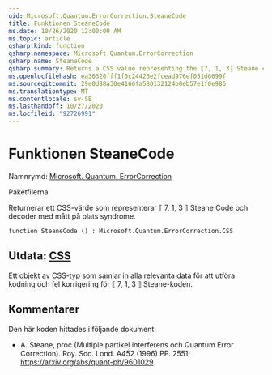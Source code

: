 ```yaml
---
uid: Microsoft.Quantum.ErrorCorrection.SteaneCode
title: Funktionen SteaneCode
ms.date: 10/26/2020 12:00:00 AM
ms.topic: article
qsharp.kind: function
qsharp.namespace: Microsoft.Quantum.ErrorCorrection
qsharp.name: SteaneCode
qsharp.summary: Returns a CSS value representing the ⟦7, 1, 3⟧ Steane code encoder and decoder with in-place syndrome measurement.
ms.openlocfilehash: ea36320fff1f0c24426e2fcead976ef051d6699f
ms.sourcegitcommit: 29e0d88a30e4166fa580132124b0eb57e1f0e986
ms.translationtype: MT
ms.contentlocale: sv-SE
ms.lasthandoff: 10/27/2020
ms.locfileid: "92726991"
---
```

# <a name="steanecode-function"></a>Funktionen SteaneCode

Namnrymd: [Microsoft. Quantum. ErrorCorrection](xref:Microsoft.Quantum.ErrorCorrection)

Paketfilerna [](https://nuget.org/packages/)


Returnerar ett CSS-värde som representerar ⟦ 7, 1, 3 ⟧ Steane Code och decoder med mått på plats syndrome.

```qsharp
function SteaneCode () : Microsoft.Quantum.ErrorCorrection.CSS
```


## <a name="output--css"></a>Utdata: [CSS](xref:Microsoft.Quantum.ErrorCorrection.CSS)

Ett objekt av CSS-typ som samlar in alla relevanta data för att utföra kodning och fel korrigering för ⟦ 7, 1, 3 ⟧ Steane-koden.

## <a name="remarks"></a>Kommentarer

Den här koden hittades i följande dokument:

- A. Steane, proc (Multiple partikel interferens och Quantum Error Correction). Roy. Soc. Lond. A452 (1996) PP. 2551; https://arxiv.org/abs/quant-ph/9601029.